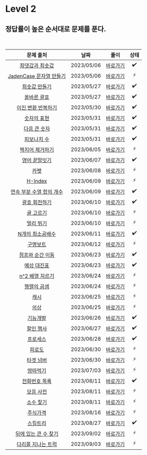 # Level 2

## 정답률이 높은 순서대로 문제를 푼다.

<br>

|                                          문제 출처                                           |    날짜    |          풀이           | 상태 |
| :------------------------------------------------------------------------------------------: | :--------: | :---------------------: | :--: |
|      [최댓값과 최솟값](https://school.programmers.co.kr/learn/courses/30/lessons/12939)      | 2023/05/06 | [바로가기](./12939.js)  |  ✔️  |
|  [JadenCase 문자열 만들기](https://school.programmers.co.kr/learn/courses/30/lessons/12951)  | 2023/05/06 | [바로가기](./12951.js)  |  ⚡  |
|       [최솟값 만들기](https://school.programmers.co.kr/learn/courses/30/lessons/12941)       | 2023/05/27 | [바로가기](./12941.js)  |  ✔️  |
|        [올바른 괄호](https://school.programmers.co.kr/learn/courses/30/lessons/12909)        | 2023/05/27 | [바로가기](./12909.js)  |  ✔️  |
|    [이진 변환 반복하기](https://school.programmers.co.kr/learn/courses/30/lessons/70129)     | 2023/05/30 | [바로가기](./70129.js)  |  ✔️  |
|        [숫자의 표현](https://school.programmers.co.kr/learn/courses/30/lessons/12924)        | 2023/05/31 | [바로가기](./12924.js)  |  ✔️  |
|       [다음 큰 숫자](https://school.programmers.co.kr/learn/courses/30/lessons/12911)        | 2023/05/31 | [바로가기](./12911.js)  |  ✔️  |
|        [피보나치 수](https://school.programmers.co.kr/learn/courses/30/lessons/12945)        | 2023/05/31 | [바로가기](./12945.js)  |  ✔️  |
|      [짝지어 제거하기](https://school.programmers.co.kr/learn/courses/30/lessons/12973)      | 2023/06/05 | [바로가기](./12973.js)  |  ⚡  |
|       [영어 끝말잇기](https://school.programmers.co.kr/learn/courses/30/lessons/12981)       | 2023/06/07 | [바로가기](./12981.js)  |  ✔️  |
|           [카펫](https://school.programmers.co.kr/learn/courses/30/lessons/42842)            | 2023/06/08 | [바로가기](./42842.js)  |  ⚡  |
|          [H-Index](https://school.programmers.co.kr/learn/courses/30/lessons/42747)          | 2023/06/09 | [바로가기](./42747.js)  |  ⚡  |
| [연속 부분 수열 합의 개수](https://school.programmers.co.kr/learn/courses/30/lessons/131701) | 2023/06/09 | [바로가기](./131701.js) |  ✔️  |
|       [괄호 회전하기](https://school.programmers.co.kr/learn/courses/30/lessons/76502)       | 2023/06/10 | [바로가기](./76502.js)  |  ✔️  |
|        [귤 고르기](https://school.programmers.co.kr/learn/courses/30/lessons/138476)         | 2023/06/10 | [바로가기](./138476.js) |  ⚡  |
|         [멀리 뛰기](https://school.programmers.co.kr/learn/courses/30/lessons/12914)         | 2023/06/10 | [바로가기](./12914.js)  |  ⚡  |
|     [N개의 최소공배수](https://school.programmers.co.kr/learn/courses/30/lessons/12953)      | 2023/06/11 | [바로가기](./12953.js)  |  ✔️  |
|         [구명보트](https://school.programmers.co.kr/learn/courses/30/lessons/42885)          | 2023/06/12 | [바로가기](./42885.js)  |  ⚡  |
|     [점프와 순간 이동](https://school.programmers.co.kr/learn/courses/30/lessons/12980)      | 2023/06/23 | [바로가기](./12980.js)  |  ✔️  |
|        [예상 대진표](https://school.programmers.co.kr/learn/courses/30/lessons/12985)        | 2023/06/23 | [바로가기](./12985.js)  |  ✔️  |
|      [n^2 배열 자르기](https://school.programmers.co.kr/learn/courses/30/lessons/87390)      | 2023/06/24 | [바로가기](./87390.js)  |  ⚡  |
|        [행렬의 곱셈](https://school.programmers.co.kr/learn/courses/30/lessons/12949)        | 2023/06/24 | [바로가기](./12949.js)  |  ⚡  |
|           [캐시](https://school.programmers.co.kr/learn/courses/30/lessons/17680)            | 2023/06/25 | [바로가기](./17680.js)  |  ⚡  |
|           [의상](https://school.programmers.co.kr/learn/courses/30/lessons/42578)            | 2023/06/25 | [바로가기](./42578.js)  |  ⚡  |
|         [기능개발](https://school.programmers.co.kr/learn/courses/30/lessons/42586)          | 2023/06/26 | [바로가기](./42586.js)  |  ✔️  |
|        [할인 행사](https://school.programmers.co.kr/learn/courses/30/lessons/131127)         | 2023/06/27 | [바로가기](./131127.js) |  ✔️  |
|         [프로세스](https://school.programmers.co.kr/learn/courses/30/lessons/42587)          | 2023/06/28 | [바로가기](./42587.js)  |  ✔️  |
|          [피로도](https://school.programmers.co.kr/learn/courses/30/lessons/87946)           | 2023/06/30 | [바로가기](./87946.js)  |  ⚡  |
|         [타겟 넘버](https://school.programmers.co.kr/learn/courses/30/lessons/43165)         | 2023/06/30 | [바로가기](./43165.js)  |  ⚡  |
|         [땅따먹기](https://school.programmers.co.kr/learn/courses/30/lessons/12913)          | 2023/07/03 | [바로가기](./12913.js)  |  ⚡  |
|       [전화번호 목록](https://school.programmers.co.kr/learn/courses/30/lessons/42577)       | 2023/08/11 | [바로가기](./42577.js)  |  ✔️  |
|         [모음 사전](https://school.programmers.co.kr/learn/courses/30/lessons/84512)         | 2023/08/11 | [바로가기](./84512.js)  |  ⚡  |
|         [소수 찾기](https://school.programmers.co.kr/learn/courses/30/lessons/42839)         | 2023/08/11 | [바로가기](./42839.js)  |  ⚡  |
|         [주식가격](https://school.programmers.co.kr/learn/courses/30/lessons/42584)          | 2023/08/16 | [바로가기](./42584.js)  |  ⚡  |
|         [스킬트리](https://school.programmers.co.kr/learn/courses/30/lessons/49993)          | 2023/08/27 | [바로가기](./49993.js)  |  ✔️  |
|   [뒤에 있는 큰 수 찾기](https://school.programmers.co.kr/learn/courses/30/lessons/154539)   | 2023/09/02 | [바로가기](./154539.js) |  ⚡  |
|    [다리를 지나는 트럭](https://school.programmers.co.kr/learn/courses/30/lessons/42583)     | 2023/09/03 | [바로가기](./42583.js)  |  ⚡  |
